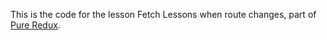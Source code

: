 This is the code for the lesson Fetch Lessons when route changes, part of [Pure Redux](https://daveceddia.com/pure-redux/).
